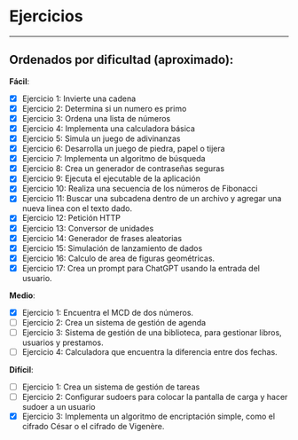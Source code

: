 # Ejercicios
---
## Ordenados por dificultad (aproximado): 

**Fácil**:      
- [x]  Ejercicio 1: Invierte una cadena
- [x]  Ejercicio 2: Determina si un numero es primo
- [x]  Ejercicio 3: Ordena una lista de números
- [x]  Ejercicio 4: Implementa una calculadora básica
- [x]  Ejercicio 5: Simula un juego de adivinanzas
- [x]  Ejercicio 6: Desarrolla un juego de piedra, papel o tijera
- [x]  Ejercicio 7: Implementa un algoritmo de búsqueda
- [x]  Ejercicio 8: Crea un generador de contraseñas seguras
- [x]  Ejercicio 9: Ejecuta el ejecutable de la aplicación
- [x]  Ejercicio 10: Realiza una secuencia de los números de Fibonacci
- [x]  Ejercicio 11: Buscar una subcadena dentro de un archivo y agregar una nueva linea con el texto dado. 
- [x]  Ejercicio 12: Petición HTTP
- [x]  Ejercicio 13: Conversor de unidades
- [x]  Ejercicio 14: Generador de frases aleatorias
- [x]  Ejercicio 15: Simulación de lanzamiento de dados
- [x]  Ejercicio 16: Calculo de area de figuras geométricas.
- [x]  Ejercicio 17: Crea un prompt para ChatGPT usando la entrada del usuario.

**Medio**: 

- [x]  Ejercicio 1: Encuentra el MCD de dos números.
- [ ]  Ejercicio 2: Crea un sistema de gestión de agenda
- [ ]  Ejercicio 3: Sistema de gestión de una biblioteca, para gestionar libros, usuarios y prestamos.
- [ ]  Ejercicio 4: Calculadora que encuentra la diferencia entre dos fechas.

**Difícil**: 

- [ ]  Ejercicio 1: Crea un sistema de gestión de tareas
- [ ]  Ejercicio 2: Configurar sudoers para colocar la pantalla de carga y hacer sudoer a un usuario
- [x]  Ejercicio 3: Implementa un algoritmo de encriptación simple, como el cifrado César o el cifrado de Vigenère.
